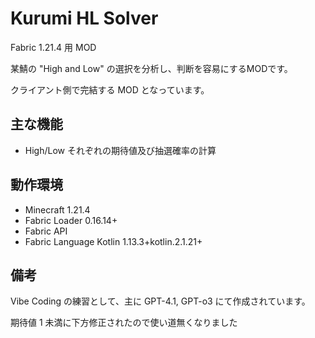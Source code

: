 # Kurumi HL Solver  
  
Fabric 1.21.4 用 MOD

某鯖の "High and Low" の選択を分析し、判断を容易にするMODです。

クライアント側で完結する MOD となっています。
  
## 主な機能  
  
- High/Low それぞれの期待値及び抽選確率の計算
  
## 動作環境  
  
- Minecraft 1.21.4  
- Fabric Loader 0.16.14+  
- Fabric API  
- Fabric Language Kotlin 1.13.3+kotlin.2.1.21+

## 備考
Vibe Coding の練習として、主に GPT-4.1, GPT-o3 にて作成されています。

期待値 1 未満に下方修正されたので使い道無くなりました
